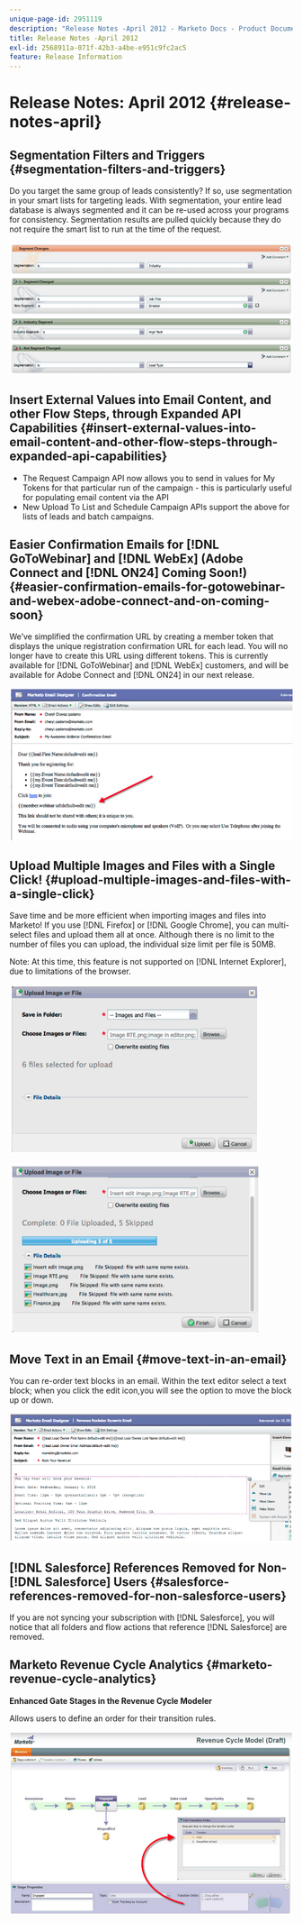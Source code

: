 ```yaml
---
unique-page-id: 2951119
description: "Release Notes -April 2012 - Marketo Docs - Product Documentation"
title: Release Notes -April 2012
exl-id: 2568911a-071f-42b3-a4be-e951c9fc2ac5
feature: Release Information
---
```

# Release Notes: April 2012 {#release-notes-april}

## Segmentation Filters and Triggers {#segmentation-filters-and-triggers}

Do you target the same group of leads consistently? If so, use segmentation in your smart lists for targeting leads. With segmentation, your entire lead database is always segmented and it can be re-used across your programs for consistency. Segmentation results are pulled quickly because they do not require the smart list to run at the time of the request.

![](assets/image2014-9-23-10-3a3-3a57.png)

## Insert External Values into Email Content, and other Flow Steps, through Expanded API Capabilities {#insert-external-values-into-email-content-and-other-flow-steps-through-expanded-api-capabilities}

* The Request Campaign API now allows you to send in values for My Tokens for that particular run of the campaign - this is particularly useful for populating email content via the API
* New Upload To List and Schedule Campaign APIs support the above for lists of leads and batch campaigns.

## Easier Confirmation Emails for [!DNL GoToWebinar] and [!DNL WebEx] (Adobe Connect and [!DNL ON24] Coming Soon!) {#easier-confirmation-emails-for-gotowebinar-and-webex-adobe-connect-and-on-coming-soon}

We’ve simplified the confirmation URL by creating a member token that displays the unique registration confirmation URL for each lead. You will no longer have to create this URL using different tokens. This is currently available for [!DNL GoToWebinar] and [!DNL WebEx] customers, and will be available for Adobe Connect and [!DNL ON24] in our next release.

![](assets/image2014-9-23-10-3a4-3a18.png)

## Upload Multiple Images and Files with a Single Click! {#upload-multiple-images-and-files-with-a-single-click}

Save time and be more efficient when importing images and files into Marketo! If you use [!DNL Firefox] or [!DNL Google Chrome], you can multi-select files and upload them all at once. Although there is no limit to the number of files you can upload, the individual size limit per file is 50MB.

Note: At this time, this feature is not supported on [!DNL Internet Explorer], due to limitations of the browser.

![](assets/image2014-9-23-10-3a4-3a32.png)

![](assets/image2014-9-23-10-3a4-3a46.png)

## Move Text in an Email {#move-text-in-an-email}

You can re-order text blocks in an email. Within the text editor select a text block; when you click the edit icon,you will see the option to move the block up or down.

![](assets/image2014-9-23-10-3a5-3a1.png)

## [!DNL Salesforce] References Removed for Non-[!DNL Salesforce] Users {#salesforce-references-removed-for-non-salesforce-users}

If you are not syncing your subscription with [!DNL Salesforce], you will notice that all folders and flow actions that reference [!DNL Salesforce] are removed.

## Marketo Revenue Cycle Analytics {#marketo-revenue-cycle-analytics}

**Enhanced Gate Stages in the Revenue Cycle Modeler**

Allows users to define an order for their transition rules.

![](assets/image2014-9-23-10-3a5-3a17.png)
